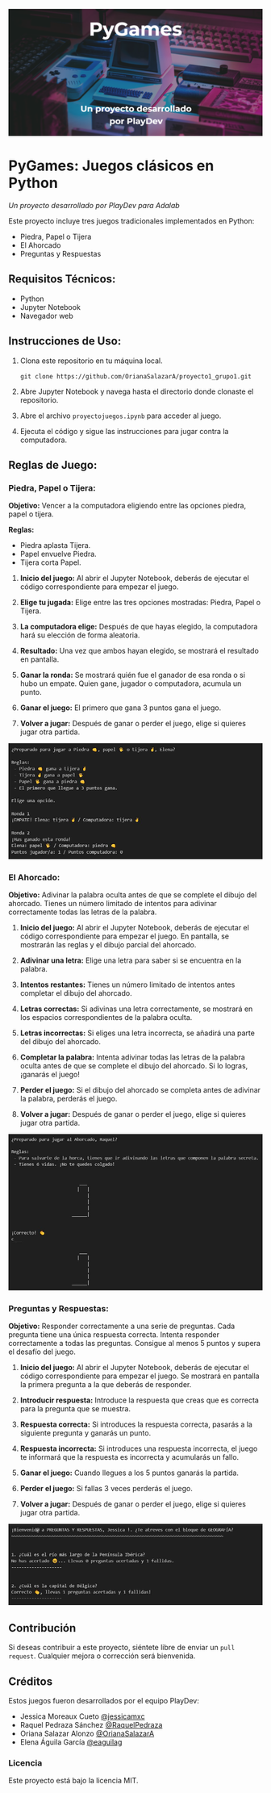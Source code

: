 ![Header PyGames by PlayDev](https://github.com/eaguilag/testing-git/blob/main/assets/pygames-playdev-readme-header.png)

# PyGames: Juegos clásicos en Python
*Un proyecto desarrollado por PlayDev para Adalab*

Este proyecto incluye tres juegos tradicionales implementados en Python:
- Piedra, Papel o Tijera
- El Ahorcado
- Preguntas y Respuestas


## Requisitos Técnicos:

- Python
- Jupyter Notebook
- Navegador web


## Instrucciones de Uso:

1. Clona este repositorio en tu máquina local.

    ```
    git clone https://github.com/OrianaSalazarA/proyecto1_grupo1.git
    ```

2. Abre Jupyter Notebook y navega hasta el directorio donde clonaste el repositorio.

3. Abre el archivo `proyectojuegos.ipynb` para acceder al juego.

4. Ejecuta el código y sigue las instrucciones para jugar contra la computadora.


## Reglas de Juego:

### Piedra, Papel o Tijera:
**Objetivo:**
Vencer a la computadora eligiendo entre las opciones piedra, papel o tijera. 

**Reglas:**
- Piedra aplasta Tijera.
- Papel envuelve Piedra.
- Tijera corta Papel.

1. **Inicio del juego:** Al abrir el Jupyter Notebook, deberás de ejecutar el código correspondiente para empezar el juego.

2. **Elige tu jugada:** Elige entre las tres opciones mostradas: Piedra, Papel o Tijera.

3. **La computadora elige:** Después de que hayas elegido, la computadora hará su elección de forma aleatoria.

4. **Resultado:** Una vez que ambos hayan elegido, se mostrará el resultado en pantalla.

5. **Ganar la ronda:** Se mostrará quién fue el ganador de esa ronda o si hubo un empate. Quien gane, jugador o computadora, acumula un punto.

6. **Ganar el juego:** El primero que gana 3 puntos gana el juego.

7. **Volver a jugar:** Después de ganar o perder el juego, elige si quieres jugar otra partida.


![Imagen del juego Piedra, Papel o Tijera](https://github.com/eaguilag/testing-git/blob/main/assets/piedra-papel-tijera-1.JPG)


### El Ahorcado:
**Objetivo:**
Adivinar la palabra oculta antes de que se complete el dibujo del ahorcado. Tienes un número limitado de intentos para adivinar correctamente todas las letras de la palabra.

1. **Inicio del juego:** Al abrir el Jupyter Notebook, deberás de ejecutar el código correspondiente para empezar el juego. En pantalla, se mostrarán las reglas y el dibujo parcial del ahorcado.

2. **Adivinar una letra:** Elige una letra para saber si se encuentra en la palabra.

3. **Intentos restantes:** Tienes un número limitado de intentos antes completar el dibujo del ahorcado.

4. **Letras correctas:** Si adivinas una letra correctamente, se mostrará en los espacios correspondientes de la palabra oculta.

5. **Letras incorrectas:** Si eliges una letra incorrecta, se añadirá una parte del dibujo del ahorcado.

6. **Completar la palabra:** Intenta adivinar todas las letras de la palabra oculta antes de que se complete el dibujo del ahorcado. Si lo logras, ¡ganarás el juego!

7. **Perder el juego:** Si el dibujo del ahorcado se completa antes de adivinar la palabra, perderás el juego.

8. **Volver a jugar:** Después de ganar o perder el juego, elige si quieres jugar otra partida.


![Imagen del juego El Ahorcado](https://github.com/eaguilag/testing-git/blob/main/assets/el-ahorcado-1.JPG)


### Preguntas y Respuestas:
**Objetivo:**
Responder correctamente a una serie de preguntas. Cada pregunta tiene una única respuesta correcta. Intenta responder correctamente a todas las preguntas. Consigue al menos 5 puntos y supera el desafío del juego.

1. **Inicio del juego:** Al abrir el Jupyter Notebook, deberás de ejecutar el código correspondiente para empezar el juego. Se mostrará en pantalla la primera pregunta a la que deberás de responder.

2. **Introducir respuesta:** Introduce la respuesta que creas que es correcta para la pregunta que se muestra.

3. **Respuesta correcta:** Si introduces la respuesta correcta, pasarás a la siguiente pregunta y ganarás un punto.

4. **Respuesta incorrecta:** Si introduces una respuesta incorrecta, el juego te informará que la respuesta es incorrecta y acumularás un fallo.

5. **Ganar el juego:** Cuando llegues a los 5 puntos ganarás la partida.

6. **Perder el juego:** Si fallas 3 veces perderás el juego.

7. **Volver a jugar:** Después de ganar o perder el juego, elige si quieres jugar otra partida.


![Imagen del juego Preguntas y Respuestas](https://github.com/eaguilag/testing-git/blob/main/assets/preguntas-y-respuestas-1.JPG)


## Contribución
Si deseas contribuir a este proyecto, siéntete libre de enviar un `pull request`. Cualquier mejora o corrección será bienvenida.


## Créditos
Estos juegos fueron desarrollados por el equipo PlayDev:

- Jessica Moreaux Cueto [@jessicamxc](https://github.com/jessicamxc)
- Raquel Pedraza Sánchez [@RaquelPedraza](https://github.com/RaquelPedraza)
- Oriana Salazar Alonzo [@OrianaSalazarA](https://github.com/OrianaSalazarA/)
- Elena Águila García [@eaguilag](https://github.com/eaguilag)


### Licencia
Este proyecto está bajo la licencia MIT.